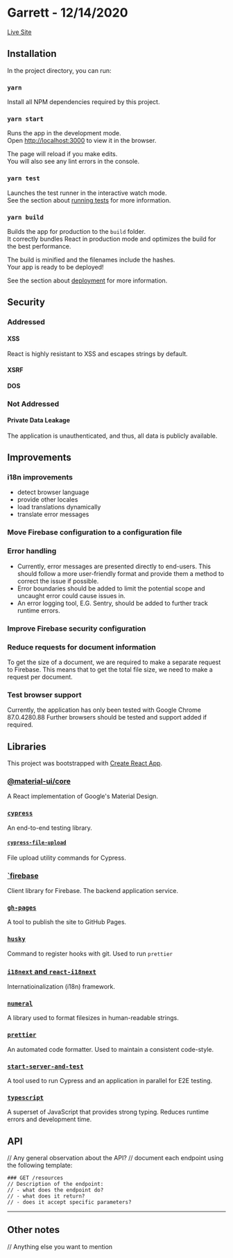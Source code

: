 # Garrett - 12/14/2020

[Live Site](https://garrettsmith.github.io/garrett-12-14-2020/)

## Installation

In the project directory, you can run:

### `yarn`

Install all NPM dependencies required by this project.

### `yarn start`

Runs the app in the development mode.\
Open [http://localhost:3000](http://localhost:3000) to view it in the browser.

The page will reload if you make edits.\
You will also see any lint errors in the console.

### `yarn test`

Launches the test runner in the interactive watch mode.\
See the section about [running tests](https://facebook.github.io/create-react-app/docs/running-tests) for more information.

### `yarn build`

Builds the app for production to the `build` folder.\
It correctly bundles React in production mode and optimizes the build for the best performance.

The build is minified and the filenames include the hashes.\
Your app is ready to be deployed!

See the section about [deployment](https://facebook.github.io/create-react-app/docs/deployment) for more information.

## Security

### Addressed

#### XSS

React is highly resistant to XSS and escapes strings by default.

#### XSRF

#### DOS

### Not Addressed

#### Private Data Leakage

The application is unauthenticated, and thus, all data is publicly available.

## Improvements

### i18n improvements

- detect browser language
- provide other locales
- load translations dynamically
- translate error messages

### Move Firebase configuration to a configuration file

### Error handling

- Currently, error messages are presented directly to end-users. This should follow a more user-friendly format and provide them a method to correct the issue if possible.
- Error boundaries should be added to limit the potential scope and uncaught error could cause issues in.
- An error logging tool, E.G. Sentry, should be added to further track runtime errors.

### Improve Firebase security configuration

### Reduce requests for document information

To get the size of a document, we are required to make a separate request to Firebase. This means that to get the total file size, we need to make a request per document.

### Test browser support

Currently, the application has only been tested with Google Chrome 87.0.4280.88 Further browsers should be tested and support added if required.

## Libraries

This project was bootstrapped with [Create React App](https://github.com/facebook/create-react-app).

### [@material-ui/core](https://material-ui.com/)

A React implementation of Google's Material Design.

### [`cypress`](https://www.cypress.io/)

An end-to-end testing library.

#### [`cypress-file-upload`](https://www.npmjs.com/package/cypress-file-upload)

File upload utility commands for Cypress.

### [`firebase](https://firebase.google.com/)

Client library for Firebase. The backend application service.

### [`gh-pages`](https://pages.github.com/)

A tool to publish the site to GitHub Pages.

### [`husky`](https://www.npmjs.com/package/husky)

Command to register hooks with git. Used to run `prettier`

### [`i18next` and `react-i18next`](https://www.npmjs.com/package/i18next)

Internatioinalization (i18n) framework.

### [`numeral`](http://numeraljs.com/)

A library used to format filesizes in human-readable strings.

### [`prettier`](https://prettier.io/)

An automated code formatter. Used to maintain a consistent code-style.

### [`start-server-and-test`](https://www.npmjs.com/package/start-server-and-test)

A tool used to run Cypress and an application in parallel for E2E testing.

### [`typescript`](https://www.typescriptlang.org/)

A superset of JavaScript that provides strong typing. Reduces runtime errors and development time.

## API
// Any general observation about the API?
// document each endpoint using the following template:
```
### GET /resources
// Description of the endpoint:
// - what does the endpoint do?
// - what does it return?
// - does it accept specific parameters?
```

---
## Other notes
// Anything else you want to mention

